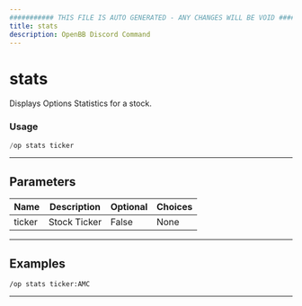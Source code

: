 ```yaml
---
########### THIS FILE IS AUTO GENERATED - ANY CHANGES WILL BE VOID ###########
title: stats
description: OpenBB Discord Command
---
```


# stats

Displays Options Statistics for a stock.

### Usage

```python wordwrap
/op stats ticker
```

---

## Parameters

| Name | Description | Optional | Choices |
| ---- | ----------- | -------- | ------- |
| ticker | Stock Ticker | False | None |


---

## Examples

```
/op stats ticker:AMC
```

---
